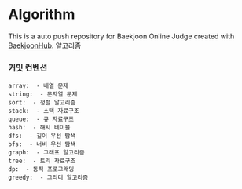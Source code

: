# Algorithm
This is a auto push repository for Baekjoon Online Judge created with [BaekjoonHub](https://github.com/BaekjoonHub/BaekjoonHub).
알고리즘


### 커밋 컨벤션
```shell
array:  - 배열 문제
string:  - 문자열 문제
sort:  - 정렬 알고리즘
stack:  - 스택 자료구조
queue:  - 큐 자료구조
hash:  - 해시 테이블
dfs:  - 깊이 우선 탐색
bfs:  - 너비 우선 탐색
graph:  - 그래프 알고리즘
tree:  - 트리 자료구조
dp:  - 동적 프로그래밍
greedy:  - 그리디 알고리즘
```


